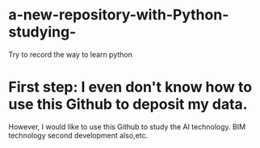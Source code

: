 # a-new-repository-with-Python-studying-
Try to record the way to learn python

# First step: I even don't know how to use this Github to deposit my data.
However, I would like to use this Github to study the AI technology. BIM technology second development also,etc.
